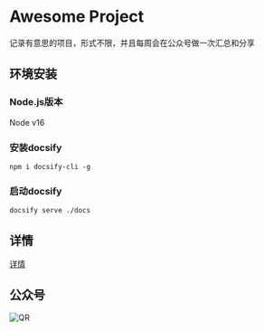 # Awesome Project

记录有意思的项目，形式不限，并且每周会在公众号做一次汇总和分享


## 环境安装
### Node.js版本
Node v16

### 安装docsify
```shell
npm i docsify-cli -g
```


### 启动docsify
```shell
docsify serve ./docs
```

## 详情
[详情](./docs/README.md)

## 公众号

![QR](./images/QR.png)